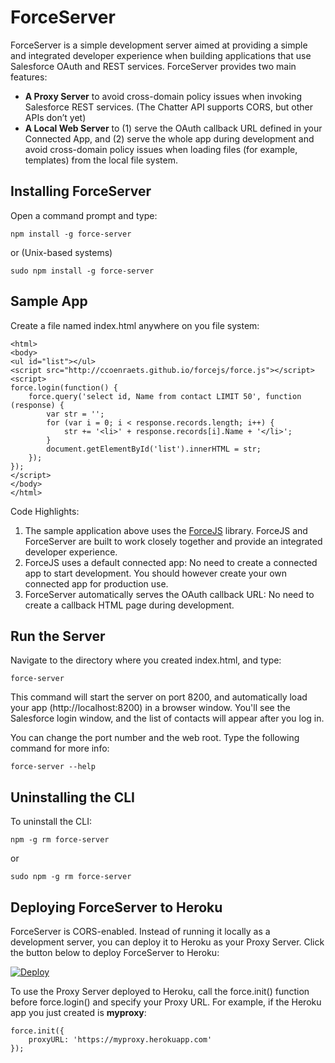 # ForceServer

ForceServer is a simple development server aimed at providing a simple and integrated developer experience when building applications that use Salesforce OAuth and REST services. ForceServer provides two main features:

- **A Proxy Server** to avoid cross-domain policy issues when invoking Salesforce REST services. (The Chatter API supports CORS, but other APIs don’t yet)
- **A Local Web Server** to (1) serve the OAuth callback URL defined in your Connected App, and (2) serve the whole app during development and avoid cross-domain policy issues when loading files (for example, templates) from the local file system.

## Installing ForceServer

Open a command prompt and type:

```
npm install -g force-server
```

or (Unix-based systems)

```
sudo npm install -g force-server
```

## Sample App

Create a file named index.html anywhere on you file system:

```
<html>
<body>
<ul id="list"></ul>
<script src="http://ccoenraets.github.io/forcejs/force.js"></script>
<script>
force.login(function() {
    force.query('select id, Name from contact LIMIT 50', function (response) {
        var str = '';
        for (var i = 0; i < response.records.length; i++) {
            str += '<li>' + response.records[i].Name + '</li>';
        }
        document.getElementById('list').innerHTML = str;
    });
});
</script>
</body>
</html>
```

Code Highlights:

1. The sample application above uses the <a href="">ForceJS</a> library. ForceJS and ForceServer are built to work closely together and provide an integrated developer experience.
1. ForceJS uses a default connected app: No need to create a connected app to start development. You should however create your own connected app for production use.
1. ForceServer automatically serves the OAuth callback URL: No need to create a callback HTML page during development.


## Run the Server

Navigate to the directory where you created index.html, and type:

```
force-server
``` 
    
This command will start the server on port 8200, and automatically load your app (http://localhost:8200) in a browser window. You'll see the Salesforce login window, and the list of contacts will appear after you log in.

You can change the port number and the web root. Type the following command for more info:

```
force-server --help
```

## Uninstalling the CLI

To uninstall the CLI:
    
```
npm -g rm force-server
```

or 

```
sudo npm -g rm force-server
```

## Deploying ForceServer to Heroku 

ForceServer is CORS-enabled. Instead of running it locally as a development server, you can deploy it to Heroku as your Proxy Server. Click the button below to deploy ForceServer to Heroku:

[![Deploy](https://www.herokucdn.com/deploy/button.png)](https://heroku.com/deploy)

To use the Proxy Server deployed to Heroku, call the force.init() function before force.login() and specify your Proxy URL. For example, if the Heroku app you just created is **myproxy**:

```
force.init({
    proxyURL: 'https://myproxy.herokuapp.com'
});
```

